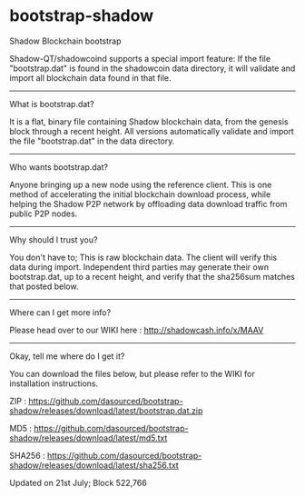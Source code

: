 # bootstrap-shadow
Shadow Blockchain bootstrap

Shadow-QT/shadowcoind supports a special import feature: If the file "bootstrap.dat" is found in the shadowcoin data directory, it will validate and import all blockchain data found in that file.

----------------------
What is bootstrap.dat?

It is a flat, binary file containing Shadow blockchain data, from the genesis block through a recent height.
All versions automatically validate and import the file "bootstrap.dat" in the data directory.

------------------------
Who wants bootstrap.dat?

Anyone bringing up a new node using the reference client.  This is one method of accelerating the initial blockchain download process, while helping the Shadow P2P network by offloading data download traffic from public P2P nodes.

-----------------------
Why should I trust you?

You don't have to; This is raw blockchain data.  The client will verify this data during import.
Independent third parties may generate their own bootstrap.dat, up to a recent height, and verify that the sha256sum matches that posted below.  

-----------------------
Where can I get more info?

Please head over to our WIKI here : http://shadowcash.info/x/MAAV

-----------------------
Okay, tell me where do I get it?

You can download the files below, but please refer to the WIKI for installation instructions.

ZIP : https://github.com/dasourced/bootstrap-shadow/releases/download/latest/bootstrap.dat.zip

MD5 : https://github.com/dasourced/bootstrap-shadow/releases/download/latest/md5.txt

SHA256 : https://github.com/dasourced/bootstrap-shadow/releases/download/latest/sha256.txt

Updated on 21st July; Block 522,766
